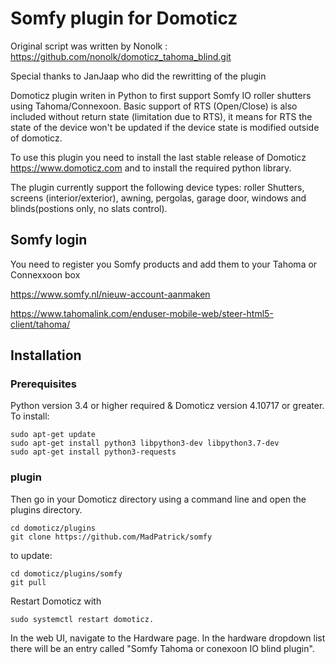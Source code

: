 # Somfy plugin for Domoticz
Original script was written by Nonolk : https://github.com/nonolk/domoticz_tahoma_blind.git

Special thanks to JanJaap who did the rewritting of the plugin

Domoticz plugin writen in Python to first support Somfy IO roller shutters using Tahoma/Connexoon. 
Basic support of RTS (Open/Close) is also included without return state (limitation due to RTS), it means for RTS the state of the device won't be updated if the device state is modified outside of domoticz.

To use this plugin you need to install the last stable release of Domoticz https://www.domoticz.com and to install the required python library.

The plugin currently support the following device types: roller Shutters, screens (interior/exterior), awning, pergolas, garage door, windows and blinds(postions only, no slats control).

## Somfy login

You need to register you Somfy products and add them to your Tahoma or Connexxoon box

https://www.somfy.nl/nieuw-account-aanmaken

https://www.tahomalink.com/enduser-mobile-web/steer-html5-client/tahoma/



## Installation
### Prerequisites
Python version 3.4 or higher required & Domoticz version 4.10717 or greater. 
To install:
```
sudo apt-get update
sudo apt-get install python3 libpython3-dev libpython3.7-dev
sudo apt-get install python3-requests
```

### plugin
Then go in your Domoticz directory using a command line and open the plugins directory.
```
cd domoticz/plugins
git clone https://github.com/MadPatrick/somfy
```
to update:
```
cd domoticz/plugins/somfy
git pull
```

Restart Domoticz with 
```
sudo systemctl restart domoticz.
```

In the web UI, navigate to the Hardware page. In the hardware dropdown list there will be an entry called "Somfy Tahoma or conexoon IO blind plugin".

